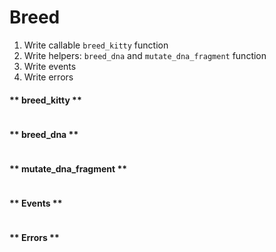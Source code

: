 # Breed

1. Write callable `breed_kitty` function
1. Write helpers: `breed_dna` and `mutate_dna_fragment` function
1. Write events 
1. Write errors 

<!-- slide:break-40 -->

<!-- tabs:start -->

#### ** breed_kitty **

```rust
```

#### ** breed_dna **

```rust
```

#### ** mutate_dna_fragment **

```rust
```


#### ** Events **

```rust
```

#### ** Errors **

```rust
```

<!-- tabs:end -->
